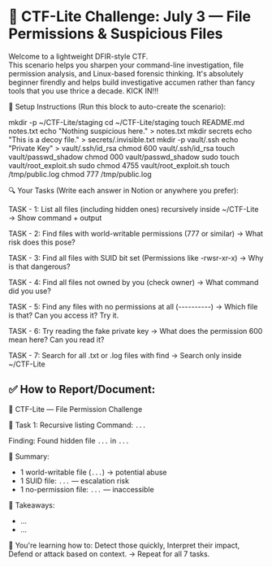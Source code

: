 # 🧩 CTF-Lite Challenge: July 3 — File Permissions & Suspicious Files


Welcome to a lightweight DFIR-style CTF.  
This scenario helps you sharpen your command-line investigation, file permission analysis, and Linux-based forensic thinking.
It's absolutely beginner firendly and helps build investigative accumen rather than fancy tools that you use thrice a decade.
KICK IN!!!



📁 Setup Instructions (Run this block to auto-create the scenario):

mkdir -p ~/CTF-Lite/staging
cd ~/CTF-Lite/staging
touch README.md notes.txt
echo "Nothing suspicious here." > notes.txt
mkdir secrets
echo "This is a decoy file." > secrets/.invisible.txt
mkdir -p vault/.ssh
echo "Private Key" > vault/.ssh/id_rsa
chmod 600 vault/.ssh/id_rsa
touch vault/passwd_shadow
chmod 000 vault/passwd_shadow
sudo touch vault/root_exploit.sh
sudo chmod 4755 vault/root_exploit.sh
touch /tmp/public.log
chmod 777 /tmp/public.log



🔍 Your Tasks (Write each answer in Notion or anywhere you prefer):


TASK - 1: List all files (including hidden ones) recursively inside ~/CTF-Lite
→ Show command + output

TASK - 2: Find files with world-writable permissions (777 or similar)
→ What risk does this pose?

TASK - 3: Find all files with SUID bit set (Permissions like -rwsr-xr-x)
→ Why is that dangerous?

TASK - 4: Find all files not owned by you (check owner)
→ What command did you use?

TASK - 5: Find any files with no permissions at all (----------)
→ Which file is that? Can you access it? Try it.

TASK - 6: Try reading the fake private key
→ What does the permission 600 mean here? Can you read it?

TASK - 7: Search for all .txt or .log files with find
→ Search only inside ~/CTF-Lite

✅ How to Report/Document:
-------
📁 CTF-Lite — File Permission Challenge


🧱 Task 1: Recursive listing
Command: `...`

Finding: Found hidden file `...` in `...`

🎯 Summary:
- 1 world-writable file (`...`) → potential abuse
- 1 SUID file: `...` — escalation risk
- 1 no-permission file: `...` — inaccessible
  
💬 Takeaways:
- ...
- ...

🧠 You're learning how to:
Detect those quickly,
Interpret their impact,
Defend or attack based on context.
-> Repeat for all 7 tasks.
